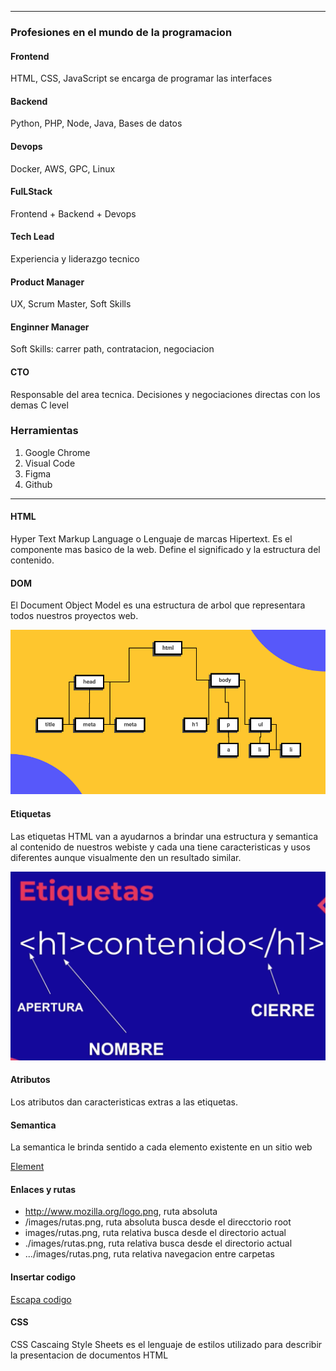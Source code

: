 
---
### Profesiones en el mundo de la programacion

####  Frontend
HTML, CSS, JavaScript se encarga de programar las interfaces

#### Backend
Python, PHP, Node, Java, Bases de datos

#### Devops
Docker, AWS, GPC, Linux

#### FulLStack
Frontend + Backend + Devops

#### Tech Lead
Experiencia y liderazgo tecnico

#### Product Manager
UX, Scrum Master, Soft Skills

#### Enginner Manager
Soft Skills: carrer path, contratacion, negociacion

#### CTO
Responsable del area tecnica. Decisiones y negociaciones directas con los demas C level

### Herramientas
1. Google Chrome
2. Visual Code
2. Figma
4. Github

---
#### HTML
Hyper Text Markup Language o Lenguaje de marcas Hipertext. Es el componente mas basico de la web.
Define el significado y la estructura del contenido.

#### DOM
El Document Object Model es una estructura de arbol que representara todos nuestros proyectos web.

![dom](/images/dom.png)

#### Etiquetas
Las etiquetas HTML van a ayudarnos a brindar una estructura y semantica al contenido de nuestros webiste y cada una tiene caracteristicas y usos diferentes aunque visualmente den un resultado similar.

![label](/images/label.png)

#### Atributos
Los atributos dan caracteristicas extras a las etiquetas.

#### Semantica
La semantica le brinda sentido a cada elemento existente en un sitio web

[Element](https://developer.mozilla.org/en-US/docs/Web/HTML/Element)

#### Enlaces y rutas
- http://www.mozilla.org/logo.png, ruta absoluta
- /images/rutas.png, ruta absoluta busca desde el direcctorio root
- images/rutas.png, ruta relativa busca desde el directorio actual
- ./images/rutas.png, ruta relativa busca desde el directorio actual
- .../images/rutas.png, ruta relativa navegacion entre carpetas

#### Insertar codigo

[Escapa codigo](https://www.freeformatter.com/html-escape.html)


#### CSS
CSS Cascaing Style Sheets es el lenguaje de estilos utilizado para describir la presentacion de documentos HTML
